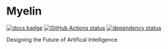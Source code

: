 # Myelin

[![docs badge](https://img.shields.io/badge/docs-master-blue.svg)](https://docs.myelin.ch/myelin)
[![GitHub Actions status](https://github.com/myelin-ai/myelin/workflows/Main/badge.svg)](https://github.com/myelin-ai/myelin/actions)
[![dependency status](https://deps.rs/repo/github/myelin-ai/myelin/status.svg)](https://deps.rs/repo/github/myelin-ai/myelin)

Designing the Future of Artifical Intelligence
